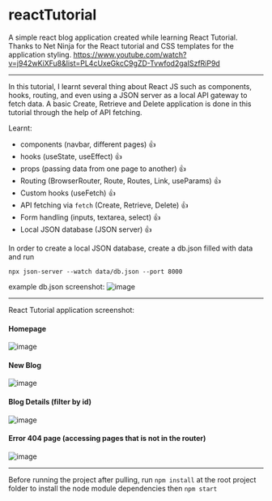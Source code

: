 # reactTutorial
A simple react blog application created while learning React Tutorial. Thanks to Net Ninja for the React tutorial and CSS templates for the application styling.
https://www.youtube.com/watch?v=j942wKiXFu8&list=PL4cUxeGkcC9gZD-Tvwfod2gaISzfRiP9d

---
In this tutorial, I learnt several thing about React JS such as components, hooks, routing, and even using a JSON server as a local API gateway to fetch data. A basic Create, Retrieve and Delete application is done in this tutorial through the help of API fetching.

Learnt:
- components (navbar, different pages) 👍
- hooks (useState, useEffect) 👍
- props (passing data from one page to another) 👍
- Routing (BrowserRouter, Route, Routes, Link, useParams) 👍
- Custom hooks (useFetch) 👍
- API fetching via ```fetch``` (Create, Retrieve, Delete) 👍
- Form handling (inputs, textarea, select) 👍
- Local JSON database (JSON server) 👍

In order to create a local JSON database, create a db.json filled with data and run
```
npx json-server --watch data/db.json --port 8000
```
example db.json screenshot:
![image](https://github.com/Siongyu/reactTutorial/assets/21031725/3d1a594f-8563-4dc0-9c4b-41c534eb6583)

---
React Tutorial application screenshot:
#### Homepage
![image](https://github.com/Siongyu/reactTutorial/assets/21031725/cef61904-6f10-421a-93ce-193797d68e04)

#### New Blog
![image](https://github.com/Siongyu/reactTutorial/assets/21031725/73d4cd28-42c7-4ba7-a243-6e9b39305569)

#### Blog Details (filter by id)
![image](https://github.com/Siongyu/reactTutorial/assets/21031725/96002faa-4ccf-41ca-bd85-5ee30a37f8e6)

#### Error 404 page (accessing pages that is not in the router)
![image](https://github.com/Siongyu/reactTutorial/assets/21031725/b916decf-a13c-4d74-b06e-ab94e2af035c)

---
Before running the project after pulling, 
run ```npm install``` at the root project folder to install the node module dependencies then ```npm start```

